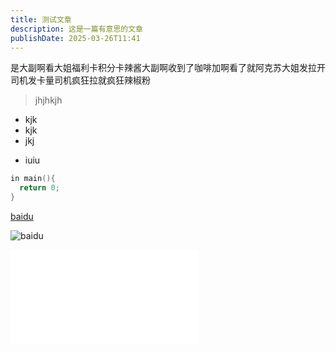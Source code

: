 ```yaml
---
title: 测试文章
description: 这是一篇有意思的文章
publishDate: 2025-03-26T11:41
---
```

是大副啊看大姐福利卡积分卡辣酱大副啊收到了咖啡加啊看了就阿克苏大姐发拉开司机发卡量司机疯狂拉就疯狂辣椒粉
> jhjhkjh

- kjk
- kjk
- jkj
* iuiu

``` c
in main(){
  return 0;
}
```
[baidu](www.baidu.com)

![baidu](https://pics5.baidu.com/feed/3ac79f3df8dcd100300187f53780ed1eb8122f5a.jpeg)

<iframe src="//player.bilibili.com/player.html?isOutside=true&aid=327623069&bvid=BV1JA411h7Gw&cid=171385214&p=1" scrolling="no" border="0" frameborder="no" framespacing="0" allowfullscreen="true"></iframe>
